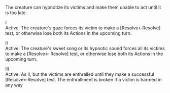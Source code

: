 The creature can hypnotize its victims and make them unable to act until it is too late.

I<br>Active. The creature's gaze forces its victim to make a \[Resolve←Resolve\] test, or otherwise lose both its Actions in the upcoming turn.

II<br>Active. The creature's sweet song or its hypnotic sound forces all its victims to make a \[Resolve← Resolve\] test, or otherwise lose both its Actions in the upcoming turn.

III<br>Active. As II, but the victims are enthralled until they make a successful \[Resolve←Resolve\] test. The enthrallment is broken if a victim is harmed in any way